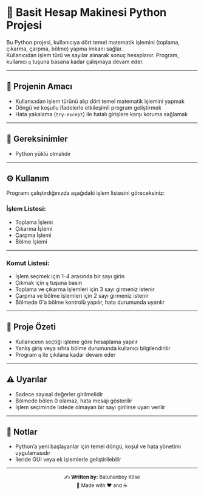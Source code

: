 # 🧮 Basit Hesap Makinesi Python Projesi

Bu Python projesi, kullanıcıya dört temel matematik işlemini (toplama, çıkarma, çarpma, bölme) yapma imkanı sağlar.  
Kullanıcıdan işlem türü ve sayılar alınarak sonuç hesaplanır. Program, kullanıcı `q` tuşuna basana kadar çalışmaya devam eder.

---

## 🎯 Projenin Amacı

- Kullanıcıdan işlem türünü alıp dört temel matematik işlemini yapmak  
- Döngü ve koşullu ifadelerle etkileşimli program geliştirmek  
- Hata yakalama (`try-except`) ile hatalı girişlere karşı koruma sağlamak

---

## 🧰 Gereksinimler

- Python  yüklü olmalıdır

---

## ⚙️ Kullanım

Programı çalıştırdığınızda aşağıdaki işlem listesini göreceksiniz:

### İşlem Listesi:

- Toplama İşlemi  
- Çıkarma İşlemi  
- Çarpma İşlemi  
- Bölme İşlemi

---
### Komut Listesi:
- İşlem seçmek için 1-4 arasında bir sayı girin  
- Çıkmak için `q` tuşuna basın  
- Toplama ve çıkarma işlemleri için 3 sayı girmeniz istenir  
- Çarpma ve bölme işlemleri için 2 sayı girmeniz istenir  
- Bölmede 0'a bölme kontrolü yapılır, hata durumunda uyarılır

---

## 🧠 Proje Özeti

- Kullanıcının seçtiği işleme göre hesaplama yapılır  
- Yanlış giriş veya sıfıra bölme durumunda kullanıcı bilgilendirilir  
- Program `q` ile çıkılana kadar devam eder

---

## ⚠️ Uyarılar

- Sadece sayısal değerler girilmelidir  
- Bölmede bölen 0 olamaz, hata mesajı gösterilir  
- İşlem seçiminde listede olmayan bir sayı girilirse uyarı verilir

---

## 📌 Notlar

- Python’a yeni başlayanlar için temel döngü, koşul ve hata yönetimi uygulamasıdır  
- İleride GUI veya ek işlemlerle geliştirilebilir

---

<p align="center" style="font-size:small;">
✍️ <b>Written by:</b> Batuhanbey Köse<br>
🚀 Made with ❤️ and ☕
</p>

